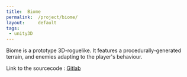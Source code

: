 ```yaml
---
title:  Biome
permalink:  /project/biome/
layout:     default
tags:
 - unity3D
---
```


Biome is a prototype 3D-roguelike.
It features a procedurally-generated terrain, and enemies adapting to the player's behaviour.

Link to the sourcecode : [Gitlab](https://gitlab.com/Atchoom/biome)
